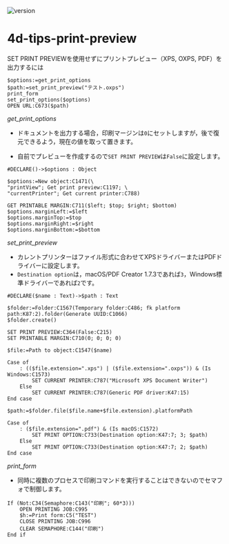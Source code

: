 ![version](https://img.shields.io/badge/version-19%2B-5682DF)

# 4d-tips-print-preview
SET PRINT PREVIEWを使用せずにプリントプレビュー（XPS, OXPS, PDF）を出力するには

```4d
$options:=get_print_options
$path:=set_print_preview("テスト.oxps")	
print_form
set_print_options($options)		
OPEN URL:C673($path)
```

*get_print_options*

* ドキュメントを出力する場合，印刷マージンは`0`にセットしますが，後で復元できるよう，現在の値を取って置きます。

* 自前でプレビューを作成するので`SET PRINT PREVIEW`は`False`に設定します。

```4d
#DECLARE()->$options : Object

$options:=New object:C1471(\
"printView"; Get print preview:C1197; \
"currentPrinter"; Get current printer:C788)

GET PRINTABLE MARGIN:C711($left; $top; $right; $bottom)
$options.marginLeft:=$left
$options.marginTop:=$top
$options.marginRight:=$right
$options.marginBottom:=$bottom
```

*set_print_preview*

* カレントプリンターはファイル形式に合わせてXPSドライバーまたはPDFドライバーに設定します。
* `Destination option`は，macOS/PDF Creator 1.7.3であれば`3`，Windows標準ドライバーであれば`2`です。

```4d
#DECLARE($name : Text)->$path : Text

$folder:=Folder:C1567(Temporary folder:C486; fk platform path:K87:2).folder(Generate UUID:C1066)
$folder.create()

SET PRINT PREVIEW:C364(False:C215)
SET PRINTABLE MARGIN:C710(0; 0; 0; 0)

$file:=Path to object:C1547($name)

Case of 
	: (($file.extension=".xps") | ($file.extension=".oxps")) & (Is Windows:C1573)
		SET CURRENT PRINTER:C787("Microsoft XPS Document Writer")
	Else 
		SET CURRENT PRINTER:C787(Generic PDF driver:K47:15)
End case 

$path:=$folder.file($file.name+$file.extension).platformPath

Case of 
	: ($file.extension=".pdf") & (Is macOS:C1572)
		SET PRINT OPTION:C733(Destination option:K47:7; 3; $path)
	Else 
		SET PRINT OPTION:C733(Destination option:K47:7; 2; $path)
End case 
```

*print_form*

* 同時に複数のプロセスで印刷コマンドを実行することはできないのでセマフォで制御します。

```4d
If (Not:C34(Semaphore:C143("印刷"; 60*3)))
	OPEN PRINTING JOB:C995
	$h:=Print form:C5("TEST")
	CLOSE PRINTING JOB:C996
	CLEAR SEMAPHORE:C144("印刷")
End if 
```
